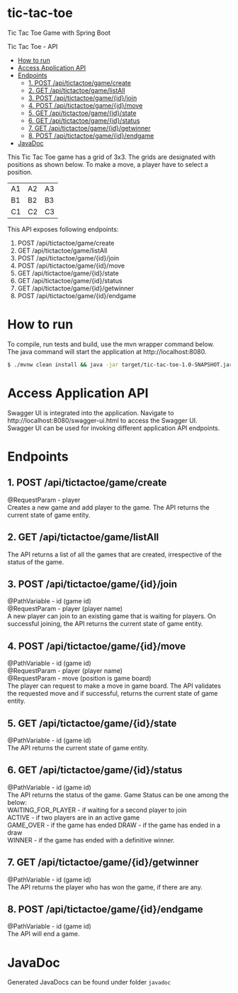 # tic-tac-toe
Tic Tac Toe Game with Spring Boot

Tic Tac Toe - API

<!-- TOC depthFrom:1 depthTo:6 withLinks:1 updateOnSave:1 orderedList:0 -->

- [How to run](#how-to-run)
- [Access Application API](#access-application-api)
- [Endpoints](#endpoints)
	- [1. POST /api/tictactoe/game/create](#1-post-apitictactoegamecreate)
	- [2. GET /api/tictactoe/game/listAll](#2-get-apitictactoegamelistall)
	- [3. POST /api/tictactoe/game/{id}/join](#3-post-apitictactoegameidjoin)
	- [4. POST /api/tictactoe/game/{id}/move](#4-post-apitictactoegameidmove)
	- [5. GET /api/tictactoe/game/{id}/state](#5-get-apitictactoegameidstate)
	- [6. GET /api/tictactoe/game/{id}/status](#6-get-apitictactoegameidstatus)
	- [7. GET /api/tictactoe/game/{id}/getwinner](#7-get-apitictactoegameidgetwinner)
	- [8. POST /api/tictactoe/game/{id}/endgame](#8-post-apitictactoegameidendgame)
- [JavaDoc](#javadoc)

<!-- /TOC -->

This Tic Tac Toe game has a grid of 3x3.
The grids are designated with positions as shown below. To make a move, a player have to select a position.  

|     |     |     |
| --- | --- | --- |
| A1  | A2  | A3  |
| B1  | B2  | B3  |
| C1  | C2  | C3  |


This API exposes following endpoints:

 1. POST /api/tictactoe/game/create
 2. GET /api/tictactoe/game/listAll
 3. POST /api/tictactoe/game/{id}/join
 4. POST /api/tictactoe/game/{id}/move
 5. GET /api/tictactoe/game/{id}/state
 6. GET /api/tictactoe/game/{id}/status
 7. GET /api/tictactoe/game/{id}/getwinner
 8. POST /api/tictactoe/game/{id}/endgame
 
# How to run
To compile, run tests and build, use the mvn wrapper command below.  
The java command will start the application at http://localhost:8080.

```bash
$ ./mvnw clean install && java -jar target/tic-tac-toe-1.0-SNAPSHOT.jar
```

# Access Application API
Swagger UI is integrated into the application. Navigate to http://localhost:8080/swagger-ui.html to access the Swagger UI.  
Swagger UI can be used for invoking different application API endpoints.

# Endpoints

## 1. POST /api/tictactoe/game/create
@RequestParam - player  
Creates a new game and add player to the game. The API returns the current state of game entity.
 
## 2. GET /api/tictactoe/game/listAll
The API returns a list of all the games that are created, irrespective of the status of the game.

## 3. POST /api/tictactoe/game/{id}/join
@PathVariable - id (game id)  
@RequestParam - player (player name)  
A new player can join to an existing game that is waiting for players. On successful joining, the API returns the current state of game entity.

## 4. POST /api/tictactoe/game/{id}/move
@PathVariable - id (game id)  
@RequestParam - player (player name)  
@RequestParam - move (position is game board)  
The player can request to make a move in game board. The API validates the requested move and if successful, returns the current state of game entity.

## 5. GET /api/tictactoe/game/{id}/state
@PathVariable - id (game id)  
The API returns the current state of game entity.

## 6. GET /api/tictactoe/game/{id}/status
@PathVariable - id (game id)  
The API returns the status of the game. Game Status can be one among the below:  
WAITING_FOR_PLAYER  - if waiting for a second player to join  
ACTIVE              - if two players are in an active game  
GAME_OVER           - if the game has ended
DRAW                - if the game has ended in a draw  
WINNER              - if the game has ended with a definitive winner.

## 7. GET /api/tictactoe/game/{id}/getwinner
@PathVariable - id (game id)  
The API returns the player who has won the game, if there are any.

## 8. POST /api/tictactoe/game/{id}/endgame
@PathVariable - id (game id)  
The API will end a game.

# JavaDoc
Generated JavaDocs can be found under folder `javadoc`




